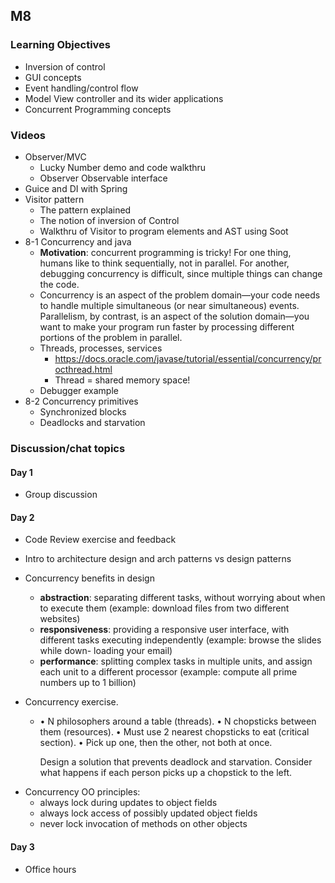 ## M8

### Learning Objectives

* Inversion of control
* GUI concepts
* Event handling/control flow
* Model View controller and its wider applications
* Concurrent Programming concepts

### Videos

- Observer/MVC
  - Lucky Number demo and code walkthru
  - Observer Observable interface
- Guice and DI with Spring
- Visitor pattern
  - The pattern explained
  - The notion of inversion of Control
  - Walkthru of Visitor to program elements and AST using Soot
- 8-1 Concurrency and java 
  - **Motivation**: concurrent programming is tricky! For one thing, humans like to think sequentially, not in parallel. For another, debugging concurrency is difficult, since multiple things can change the code.
  - Concurrency is an aspect of the problem domain—your code needs to handle multiple simultaneous (or near simultaneous) events. Parallelism, by contrast, is an aspect of the solution domain—you want to make your program run faster by processing different portions of the problem in parallel.
  - Threads, processes, services
    - https://docs.oracle.com/javase/tutorial/essential/concurrency/procthread.html
    - Thread = shared memory space!
  - Debugger example
- 8-2 Concurrency primitives
  - Synchronized blocks
  - Deadlocks and starvation 

### Discussion/chat topics

#### Day 1

- Group discussion

#### Day 2

- Code Review exercise and feedback

- Intro to architecture design and arch patterns vs design patterns

- Concurrency benefits in design

  - **abstraction**: separating different tasks, without worrying about when to execute them (example: download files from two different websites)
  - **responsiveness**: providing a responsive user interface, with different tasks executing independently (example: browse the slides while down- loading your email)
  -  **performance**: splitting complex tasks in multiple units, and assign each unit to a different processor (example: compute all prime numbers up to 1 billion)

- Concurrency exercise.

  - • N philosophers around a table (threads).
     • N chopsticks between them (resources).
     • Must use 2 nearest chopsticks to eat (critical section). • Pick up one, then the other, not both at once.

    Design a solution that prevents deadlock and starvation. Consider what happens if each person picks up a chopstick to the left.

* Concurrency OO principles:
  * always lock during updates to object fields
  * always lock access of possibly updated object fields
  * never lock invocation of methods on other objects

#### Day 3

* Office hours 
